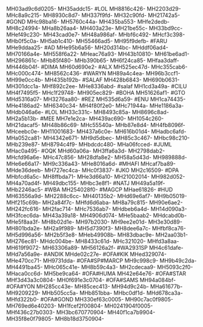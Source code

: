 MH03ad9c6d0205-
MH35addc15-
#LOL
MH8816c426-
MH2203d29-
MHc8a9c215-
MH8930c8d7-
MH337f9fd-
MH32c90fd-
MH21742a5-
#GOND
MHc98ba16-
MH5760c44a-
MH435ba553-
MHfe2dedb-
MH8c24994-
MHa8b26aa4-
MH403a23e-
MH21be55c-
MH33bd9cc-
MHef49c230-
MH43cad0e7-
MH48a986af-
MHbf6c492-
MHcf3c398-
MHb0f5c0a-
MH5ab1c410-
MH55466ad5-
MH95f9defb-
#FARU
MHe9ddaa25-
#AD
MHe95b6a56-
MH20d314bc-
MHddf06ad4-
MH70166a4e-
MH558f6a22-
MHeac76a93-
MH43b10810-
MH61be6ad1-
MH296861c-
MHb85f480-
MHb390b65-
MH6f24ca85-
MHfaa3daff-
MH446b04f-
#DIMA
MH60d690e2-
#ALX
MH525ec47d-
MHc355cab6-
MHc000c474-
MH8562c436-
#WARYN
MH89a4c4ea-
MH96b3ccf1-
MH99e0cc4b-
MH435b192b-
#SALAF
MH428b6843-
MH690b0631-
MH301dcc1a-
MHf892c2ee-
MHe8336abd-
#salaf
MH1cd3a49a-
#CILU
MH4f7495f5-
MHc1f29748-
MH905ec829-
#BOHA
MH51626af1-
#GTO
MHd5316a07-
MH3276aa80-
#REZ
MH535d6a59-
#ENU
MH1ca74435-
MHe4186ad2-
MH6340c34-
MH4f80f2e0-
MHc71944a-
MHe1186a3a-
MHdb046a6e-
#LOL
MH33c331c-
MH8493c85a-
MH8696c8ad-
MH2a5b13b-
#MEE
MH7e1e2ca-
MH439ac690-
MH1054c260-
MH21dacaf5-
MH48b86c69-
MHc55540a-
MHb87e8d4-
MH4fb8096f-
MHceebc0e-
MH11001683-
MH437a6c0e-
MH616b01d4-
MHadbc6afd-
MHa052ca81-
MH4342e671-
MH9d5dbec-
MH85c3c467-
MHbc98c210-
MHb239e87-
MH8794c4f9-
MHbdcdc480-
MHa06fcced-
#JUML
MHac0a495-
#OQK
MHd60a06a-
MH3ffa6a3d-
MH2798dab2-
MHcfd96a6e-
MHc47c856-
MH28dfa8e2-
MH58a5d43d-
MH989888d-
MHe6e66a17-
MH9c336a43-
MHe8016a6d-
#MHAFI
MHcaf7ba89-
MHde36deeb-
MH727ec4ca-
MHc0f3837-
#JKO
MH2c16509-
#DPA
MHbfcd6a5c-
MH8ffbda71-
MHe3d66a10-
MH21002014-
MH982d052-
MH4a70ad4f-
MH49dbc155-
MHbc3e8f1-
#NATJ
MH49a5a19f-
MHb2246ac5-
#WBA
MH254028f0-
#MAGCP
MHae61826-
#HUD
MH63556a9d-
MH2288c6cc-
MH40135b2-
MHd69e6af7-
MH9b05019-
MHf215c69b-
MH2a84f7c-
MHfd6d6aba-
MH8a79c815-
MH90e6ae2-
MH242fc616-
MH2fac714-
MHc7536ab7-
MHdbeb6a4d-
MH14d090a3-
MH3fcec6da-
MH43a39a18-
MH4906d074-
MHe5baab2-
MHdcabd0b-
MHe5f8aa3f-
MH8b02d1e-
MH97b2030-
MH9ee2e01d-
MH3e30d89-
MH801bda2e-
MH2a9f989-
MH5d7390f3-
MH8dee6a7c-
MHfbf8ca76-
MH5d996a56-
MH2b5f3e8-
MHeb49908b-
MH83dbac9e-
MH2aa03b1-
MH276ec81-
MHdc004be-
MH8433c61d-
MHc321020-
MHfd3a8aa-
MH619f9072-
MH63306a89-
MH56126a2f-
#WA2931SP
MH4c61dafe-
MHd7a56a9e-
#ANDIK
MHde02c27e-
#OFA#KIK
MHed329074-
MHe470cc71-
MH9731dda-
#OFA#SP#MARCP
MH9c998c9-
MH9b49c2da-
MH4491ba45-
MHc065c41e-
MH8b59c4a3-
MH2cdecaa9-
MH5093c2f0-
MHaca0cc6d-
MH5be9ca64-
#OFA#HUMA
MH42e64e76-
#OFA#STAR
MHf3d43a3c0804-
MH0f691e3c0704-
#OFA#SAMS
MH94a084bf-
#OFA#YON
MH285cc43e-
MH85cec413-
MH94d9c24b-
MHa61677b-
MH9209229-
MHb505cc5a-
MHb851bba-
MHbc0df1d-
MHd678ca3a-
MHfd322b0-
#OFA#GOND
MH330ef63c0005-
MH90c7ac0f9805-
MH769ed6e40203-
MH1fcef2f00804-
MH0241904f0005-
MHf436c27b0303-
MH3bc670770904-
MH40f1ca7b9904-
MH35f8e0f79805-
MH8b18d3750904-